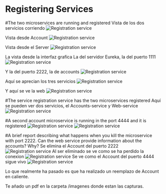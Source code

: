 # Registering Services

#The two microservices are running and registered
Vista de los dos servicios corriendo
![Registration service](imagenes/imagen1.png)

Vista desde Account
![Registration service](imagenes/imagen2.png)

Vista desde el Server
![Registration service](imagenes/imagen3.png)

La vista desde la interfaz grafica
La del servidor Eureka, la del puerto 1111 
![Registration service](imagenes/imagen4.png)

Y la del puerto 2222, la de accounts
![Registration service](imagenes/imagen5.png)

Aquí se aprecian los tres servicios 
![Registration service](imagenes/imagen6.png)

Y aquí se ve la web
![Registration service](imagenes/imagen7.png)

#The service registration service has the two microservices registered 
Aquí se pueden ver dos servicios, el Accounts-service y Web-service
![Registration service](imagenes/imagen8.png)

#A second account microservice is running in the port 4444 and it is registered 
![Registration service](imagenes/imagen9.png)
![Registration service](imagenes/imagen10.png)

#A brief report describing what happens when you kill the microservice with port 2222. Can the web service provide information about the accounts? Why?
Se elimina el Account del puerto 2222
![Registration service](imagenes/imagen11.png)
Al ser eliminado se ve como se ha perdido la conexion
![Registration service](imagenes/imagen12.png)
Se ve como el Account del puerto 4444 sigue vivo
![Registration service](imagenes/imagen13.png)

Lo que realmente ha pasado es que ha realizado un reemplazo de Account en caliente.

Te añado un pdf en la carpeta /imagenes donde estan las capturas.